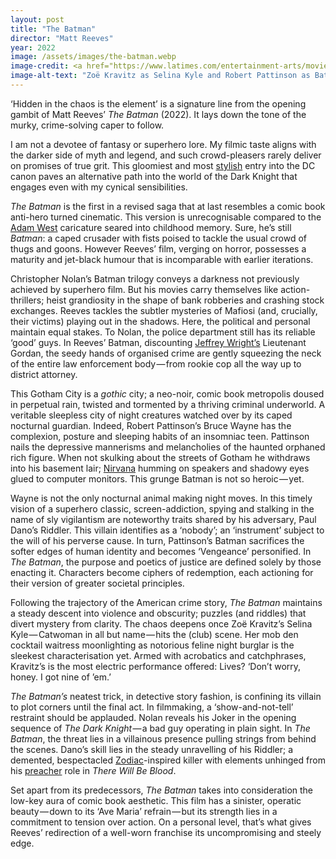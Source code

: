 ```yaml
---
layout: post
title: "The Batman"
director: "Matt Reeves"
year: 2022
image: /assets/images/the-batman.webp
image-credit: <a href="https://www.latimes.com/entertainment-arts/movies/story/2022-03-04/batman-villains-ranked-catwoman-riddler-penguin">Warner Bros. &amp; DC Comics</a>
image-alt-text: "Zoë Kravitz as Selina Kyle and Robert Pattinson as Batman stare into each other's eyes. Batman holds Catwoman by her upper arm"
---
```


‘Hidden in the chaos is the element’ is a signature line from the opening gambit of Matt Reeves’ _The Batman_ (2022). It lays down the tone of the murky, crime-solving caper to follow.

I am not a devotee of fantasy or superhero lore. My filmic taste aligns with the darker side of myth and legend, and such crowd-pleasers rarely deliver on promises of true grit. This gloomiest and most [stylish](https://www.vogue.com.au/fashion/news/zoe-kravitz-batman-fashion/image-gallery/33d5a9c8e728739c5b74b92c29e962a6) entry into the DC canon paves an alternative path into the world of the Dark Knight that engages even with my cynical sensibilities.

_The Batman_ is the first in a revised saga that at last resembles a comic book anti-hero turned cinematic. This version is unrecognisable compared to the [Adam West](https://www.youtube.com/watch?v=RsYA8Gr5NTY&ab_channel=RetromanIE) caricature seared into childhood memory. Sure, he’s still _Batman_: a caped crusader with fists poised to tackle the usual crowd of thugs and goons. However Reeves’ film, verging on horror, possesses a maturity and jet-black humour that is incomparable with earlier iterations.

Christopher Nolan’s Batman trilogy conveys a darkness not previously achieved by superhero film.
But his movies carry themselves like action-thrillers; heist grandiosity in the shape of bank robberies and crashing stock exchanges.
 Reeves tackles the subtler mysteries of Mafiosi (and, crucially, their victims) playing out in the shadows.
 Here, the political and personal maintain equal stakes.
 To Nolan, the police department still has its reliable ‘good’ guys.
 In Reeves’ Batman, discounting [Jeffrey Wright’s](https://youtu.be/-_ZGeychvI0?si=BVKtKJyl3MYYRv3k) Lieutenant Gordan, the seedy hands of organised crime are gently squeezing the neck of the entire law enforcement body — from rookie cop all the way up to district attorney.

This Gotham City is a _gothic_ city; a neo-noir, comic book metropolis doused in perpetual rain, twisted and tormented by a thriving criminal underworld. 
A veritable sleepless city of night creatures watched over by its caped nocturnal guardian. 
Indeed, Robert Pattinson’s Bruce Wayne has the complexion, posture and sleeping habits of an insomniac teen. 
Pattinson nails the depressive mannerisms and melancholies of the haunted orphaned rich figure.
 When not skulking about the streets of Gotham he withdraws into his basement lair;
[Nirvana](https://www.youtube.com/watch?v=1YhR5UfaAzM&ab_channel=NirvanaVEVO) humming on speakers and shadowy eyes glued to computer monitors. 
This grunge Batman is not so heroic — yet.

Wayne is not the only nocturnal animal making night moves. In this timely vision of a superhero classic, screen-addiction, spying and stalking in the name of sly vigilantism are noteworthy traits shared by his adversary, Paul Dano’s Riddler. This villain identifies as a ‘nobody’; an ‘instrument’ subject to the will of his perverse cause. In turn, Pattinson’s Batman sacrifices the softer edges of human identity and becomes ‘Vengeance’ personified. In _The Batman_, the purpose and poetics of justice are defined solely by those enacting it. Characters become ciphers of redemption, each actioning for their version of greater societal principles.

Following the trajectory of the American crime story, _The Batman_ maintains a steady descent into violence and obscurity; puzzles (and riddles) that divert mystery from clarity. The chaos deepens once Zoë Kravitz’s Selina Kyle — Catwoman in all but name — hits the (club) scene. Her mob den cocktail waitress moonlighting as notorious feline night burglar is the sleekest characterisation yet. Armed with acrobatics and catchphrases, Kravitz’s is the most electric performance offered: Lives? ‘Don’t worry, honey. I got nine of ’em.’

_The Batman’s_ neatest trick, in detective story fashion, is confining its villain to plot corners until the final act. In filmmaking, a ‘show-and-not-tell’ restraint should be applauded. 
Nolan reveals his Joker in the opening sequence of _The Dark Knight_ — a bad guy operating in plain sight. In _The Batman_,
 the threat lies in a villainous presence pulling strings from behind the scenes.
 Dano’s skill lies in the steady unravelling of his Riddler; a demented, bespectacled
[Zodiac](https://www.hollywoodreporter.com/movies/movie-features/the-batman-riddler-allusion-zodiac-brilliant-terrifying-1235104753/)-inspired killer with elements unhinged from his [preacher](https://www.youtube.com/watch?v=1B-L4xLWaUQ&ab_channel=VisualAffects) role in _There Will Be Blood_.

Set apart from its predecessors, _The Batman_ takes into consideration the low-key aura of comic book aesthetic. This film has a sinister, operatic beauty — down to its ‘Ave Maria’ refrain — but its strength lies in a commitment to tension over action. On a personal level, that’s what gives Reeves’ redirection of a well-worn franchise its uncompromising and steely edge.
